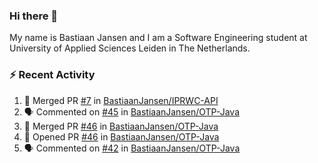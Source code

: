 ### Hi there 👋

My name is Bastiaan Jansen and I am a Software Engineering student at University of Applied Sciences Leiden in The Netherlands. 

### ⚡ Recent Activity
<!--START_SECTION:activity-->
1. 🎉 Merged PR [#7](https://github.com/BastiaanJansen/IPRWC-API/pull/7) in [BastiaanJansen/IPRWC-API](https://github.com/BastiaanJansen/IPRWC-API)
2. 🗣 Commented on [#45](https://github.com/BastiaanJansen/OTP-Java/issues/45) in [BastiaanJansen/OTP-Java](https://github.com/BastiaanJansen/OTP-Java)
3. 🎉 Merged PR [#46](https://github.com/BastiaanJansen/OTP-Java/pull/46) in [BastiaanJansen/OTP-Java](https://github.com/BastiaanJansen/OTP-Java)
4. 💪 Opened PR [#46](https://github.com/BastiaanJansen/OTP-Java/pull/46) in [BastiaanJansen/OTP-Java](https://github.com/BastiaanJansen/OTP-Java)
5. 🗣 Commented on [#42](https://github.com/BastiaanJansen/OTP-Java/issues/42) in [BastiaanJansen/OTP-Java](https://github.com/BastiaanJansen/OTP-Java)
<!--END_SECTION:activity-->

<!--
**BastiaanJansen/BastiaanJansen** is a ✨ _special_ ✨ repository because its `README.md` (this file) appears on your GitHub profile.

Here are some ideas to get you started:

- 🔭 I’m currently working on ...
- 🌱 I’m currently learning ...
- 👯 I’m looking to collaborate on ...
- 🤔 I’m looking for help with ...
- 💬 Ask me about ...
- 📫 How to reach me: ...
- 😄 Pronouns: ...
- ⚡ Fun fact: ...
-->
